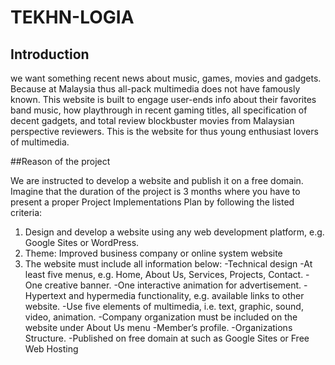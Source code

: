 # TEKHN-LOGIA

## Introduction 

we want something recent news about music, games, movies and gadgets. Because at Malaysia thus all-pack multimedia does not have famously known. This website is built to engage user-ends info about their favorites band music, how playthrough in recent gaming titles, all specification of decent gadgets, and total review blockbuster movies from Malaysian perspective reviewers. This is the website for thus young enthusiast lovers of multimedia.

##Reason of the project 

We are instructed to develop a website and publish it on a free domain. Imagine that the duration of the project is 3 months where you have to present a proper Project Implementations Plan by
following the listed criteria:

1. Design and develop a website using any web development platform, e.g. Google Sites or
WordPress.
2. Theme: Improved business company or online system website
3. The website must include all information below:
  -Technical design
   -At least five menus, e.g. Home, About Us, Services, Projects, Contact.
   -One creative banner.
   -One interactive animation for advertisement.
   -Hypertext and hypermedia functionality, e.g. available links to other website.
   -Use five elements of multimedia, i.e. text, graphic, sound, video, animation.
  -Company organization must be included on the website under About Us menu
   -Member’s profile.
   -Organizations Structure.
  -Published on free domain at such as Google Sites or Free Web Hosting
